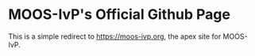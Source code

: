 # MOOS-IvP's Official Github Page

This is a simple redirect to https://moos-ivp.org, the apex site for MOOS-IvP.

